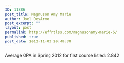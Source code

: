 ```yaml
---
ID: 11886
post_title: Magnuson,Amy Marie
author: Joel DesArmo
post_excerpt: ""
layout: post
permalink: http://effrtlss.com/magnusonamy-marie-6/
published: true
post_date: 2012-11-02 20:49:38
---
```

<p>Average GPA in Spring 2012 for first course listed: 2.842</p>